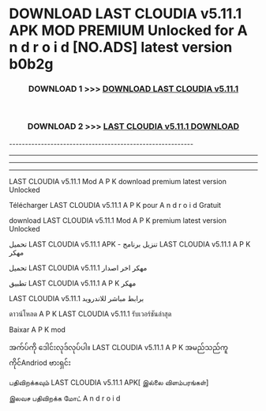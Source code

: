 # DOWNLOAD LAST CLOUDIA v5.11.1 APK MOD PREMIUM Unlocked for A n d r o i d [NO.ADS] latest version b0b2g 



<div align="center">

<h3>DOWNLOAD 1 >>> <a href="https://getmod2.web.app/?judul=LAST CLOUDIA v5.11.1">DOWNLOAD LAST CLOUDIA v5.11.1</a></h3><br>

<h3>DOWNLOAD 2 >>> <a href="https://getmod2.web.app/?judul=LAST CLOUDIA v5.11.1">LAST CLOUDIA v5.11.1 DOWNLOAD </a></h3>

</div>
----------------------------------------------------------

----------------------------------------------------------

----------------------------------------------------------

----------------------------------------------------------

LAST CLOUDIA v5.11.1 Mod A P K download premium latest version Unlocked

Télécharger LAST CLOUDIA v5.11.1 A P K pour A n d r o i d Gratuit

download LAST CLOUDIA v5.11.1 Mod A P K premium latest version Unlocked

تحميل LAST CLOUDIA v5.11.1 APK - تنزيل برنامج LAST CLOUDIA v5.11.1 A P K مهكر

تحميل LAST CLOUDIA v5.11.1 مهكر اخر اصدار

تطبيق LAST CLOUDIA v5.11.1 A P K مهكر

LAST CLOUDIA v5.11.1 برابط مباشر للاندرويد

ดาวน์โหลด A P K LAST CLOUDIA v5.11.1 รับเวอร์ชันล่าสุด

Baixar A P K mod

အက်ပ်ကို ဒေါင်းလုဒ်လုပ်ပါ။ LAST CLOUDIA v5.11.1 A P K အမည်သည်ကူကိုင်Andriod ဗားရှင်း

பதிவிறக்கவும் LAST CLOUDIA v5.11.1 APK[ இல்லை விளம்பரங்கள்] 
 
இலவச பதிவிறக்க மோட் A n d r o i d



